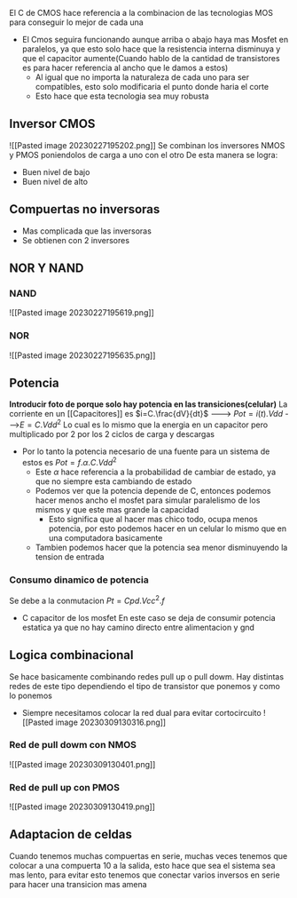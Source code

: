 El C de CMOS hace referencia a la combinacion de las tecnologias MOS para conseguir lo mejor de cada una
- El Cmos seguira funcionando aunque arriba o abajo haya mas Mosfet en paralelos, ya que esto solo hace que la resistencia interna disminuya y que el capacitor aumente(Cuando hablo de la cantidad de transistores es para hacer referencia al ancho que le damos a estos)
	- Al igual que no importa la naturaleza de cada uno para ser compatibles, esto solo modificaria el punto donde haria el corte
	- Esto hace que esta tecnologia sea muy robusta

## Inversor CMOS

![[Pasted image 20230227195202.png]]
Se combinan los inversores NMOS y PMOS poniendolos de carga a uno con el otro
De esta manera se logra:
- Buen nivel de bajo
- Buen nivel de alto



## Compuertas no inversoras
- Mas complicada que las inversoras
- Se obtienen con 2 inversores
## NOR Y NAND
### NAND
![[Pasted image 20230227195619.png]]
### NOR
![[Pasted image 20230227195635.png]]
## Potencia
**Introducir foto de porque solo hay potencia en las transiciones(celular)**
La corriente en un [[Capacitores]] es $i=C.\frac{dV}{dt}$ ---> $Pot=i(t).Vdd$ --->$E=C.Vdd^2$ 
Lo cual es lo mismo que la energia en un capacitor pero multiplicado por 2 por los 2 ciclos de carga y descargas
- Por lo tanto la potencia necesario de una fuente para un sistema de estos es $Pot=f.\alpha.C.Vdd^2$
	- Este $\alpha$ hace referencia a la probabilidad de cambiar de estado, ya que no siempre esta cambiando de estado
	- Podemos ver que la potencia depende de C, entonces podemos hacer menos ancho el mosfet para simular paralelismo de los mismos y que este mas grande la capacidad
		- Esto significa que al hacer mas chico todo, ocupa menos potencia, por esto podemos hacer en un celular lo mismo que en una computadora basicamente
	- Tambien podemos hacer que la potencia sea menor disminuyendo la tension de entrada
### Consumo dinamico de potencia
Se debe a la conmutacion $Pt=Cpd.Vcc^2.f$
- C capacitor de los mosfet
En este caso se deja de consumir potencia estatica ya que no hay camino directo entre alimentacion y gnd


## Logica combinacional
Se hace basicamente combinando redes pull up o pull dowm. Hay distintas redes de este tipo dependiendo el tipo de transistor que ponemos y como lo ponemos
- Siempre necesitamos colocar la red dual para evitar cortocircuito
![[Pasted image 20230309130316.png]]
### Red de pull dowm con NMOS
![[Pasted image 20230309130401.png]]
### Red de pull up con PMOS
![[Pasted image 20230309130419.png]]
## Adaptacion de celdas
Cuando tenemos muchas compuertas en serie, muchas veces tenemos que colocar a una compuerta 10 a la salida, esto hace que sea el sistema sea mas lento, para evitar esto tenemos que conectar varios inversos en serie para hacer una transicion mas amena